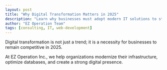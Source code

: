 ```yaml
---
layout: post
title: "Why Digital Transformation Matters in 2025"
description: "Learn why businesses must adopt modern IT solutions to stay competitive."
author: "EZ Operation Team"
tags: [consulting, IT, web-development]
---
```


Digital transformation is not just a trend; it is a necessity for businesses to remain competitive in 2025.  

At EZ Operation Inc., we help organizations modernize their infrastructure, optimize databases, and create a strong digital presence.
